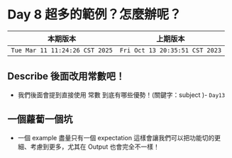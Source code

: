 # Day 8 超多的範例？怎麼辦呢？

|本期版本|上期版本
|:---:|:---:|
`Tue Mar 11 11:24:26 CST 2025` | `Fri Oct 13 20:35:51 CST 2023`


## Describe 後面改用常數吧！

* 我們後面會提到直接使用 常數 到底有哪些優勢！(關鍵字：subject )- `Day13`

## 一個蘿蔔一個坑

* 一個 example 盡量只有一個 expectation 這樣會讓我們可以把功能切的更細、考慮到更多，尤其在 Output 也會完全不一樣！